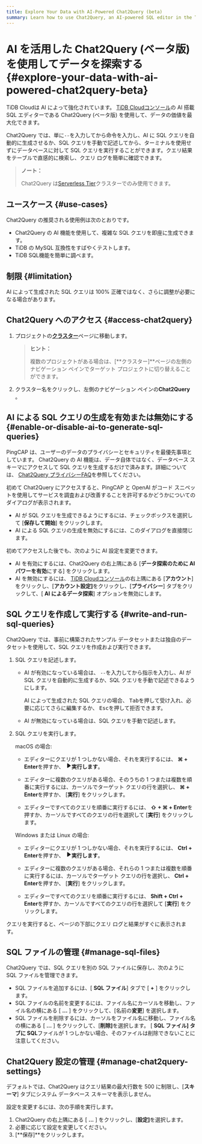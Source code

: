 ```yaml
---
title: Explore Your Data with AI-Powered Chat2Query (beta)
summary: Learn how to use Chat2Query, an AI-powered SQL editor in the TiDB Cloud console, to maximize your data value.
---
```


# AI を活用した Chat2Query (ベータ版) を使用してデータを探索する {#explore-your-data-with-ai-powered-chat2query-beta}

TiDB Cloudは AI によって強化されています。 [TiDB Cloudコンソール](https://tidbcloud.com/)の AI 搭載 SQL エディターである Chat2Query (ベータ版) を使用して、データの価値を最大化できます。

Chat2Query では、単に`--`を入力してから命令を入力し、AI に SQL クエリを自動的に生成させるか、SQL クエリを手動で記述してから、ターミナルを使用せずにデータベースに対して SQL クエリを実行することができます。クエリ結果をテーブルで直感的に検索し、クエリ ログを簡単に確認できます。

> **ノート：**
>
> Chat2Query は[Serverless Tier](/tidb-cloud/select-cluster-tier.md#serverless-tier-beta)クラスターでのみ使用できます。

## ユースケース {#use-cases}

Chat2Query の推奨される使用例は次のとおりです。

-   Chat2Query の AI 機能を使用して、複雑な SQL クエリを即座に生成できます。
-   TiDB の MySQL 互換性をすばやくテストします。
-   TiDB SQL機能を簡単に調べます。

## 制限 {#limitation}

AI によって生成された SQL クエリは 100% 正確ではなく、さらに調整が必要になる場合があります。

## Chat2Query へのアクセス {#access-chat2query}

1.  プロジェクトの[**クラスター**](https://tidbcloud.com/console/clusters)ページに移動します。

    > **ヒント：**
    >
    > 複数のプロジェクトがある場合は、[**クラスター]**ページの左側のナビゲーション ペインでターゲット プロジェクトに切り替えることができます。

2.  クラスター名をクリックし、<mdsvgicon name="icon-left-sql-editor">左側のナビゲーション ペインの**Chat2Query** 。</mdsvgicon>

## AI による SQL クエリの生成を有効または無効にする {#enable-or-disable-ai-to-generate-sql-queries}

PingCAP は、ユーザーのデータのプライバシーとセキュリティを最優先事項としています。 Chat2Query の AI 機能は、データ自体ではなく、データベース スキーマにアクセスして SQL クエリを生成するだけで済みます。詳細については、 [Chat2Query プライバシーFAQ](https://www.pingcap.com/privacy-policy/privacy-chat2query)を参照してください。

初めて Chat2Query にアクセスすると、PingCAP と OpenAI がコード スニペットを使用してサービスを調査および改善することを許可するかどうかについてのダイアログが表示されます。

-   AI が SQL クエリを生成できるようにするには、チェックボックスを選択して [**保存して開始**] をクリックします。
-   AI による SQL クエリの生成を無効にするには、このダイアログを直接閉じます。

初めてアクセスした後でも、次のように AI 設定を変更できます。

-   AI を有効にするには、Chat2Query の右上隅にある [**データ探索のために AI パワーを有効**にする] をクリックします。
-   AI を無効にするには、<mdsvgicon name="icon-top-account-settings"> [TiDB Cloudコンソール](https://tidbcloud.com/)の右上隅にある [**アカウント**] をクリックし、[<strong>アカウント設定]</strong>をクリックし、[<strong>プライバシー</strong>] タブをクリックして、[ <strong>AI によるデータ探索</strong>] オプションを無効にします。</mdsvgicon>

## SQL クエリを作成して実行する {#write-and-run-sql-queries}

Chat2Query では、事前に構築されたサンプル データセットまたは独自のデータセットを使用して、SQL クエリを作成および実行できます。

1.  SQL クエリを記述します。

    -   AI が有効になっている場合は、 `--`を入力してから指示を入力し、AI が SQL クエリを自動的に生成するか、SQL クエリを手動で記述できるようにします。

        AI によって生成された SQL クエリの場合、 <kbd>Tab</kbd>を押して受け入れ、必要に応じてさらに編集するか、 <kbd>Esc</kbd>を押して拒否できます。

    -   AI が無効になっている場合は、SQL クエリを手動で記述します。

2.  SQL クエリを実行します。

    <SimpleTab>
     <div label="macOS">

    macOS の場合:

    -   エディターにクエリが 1 つしかない場合、それを実行するには、 **⌘ + Enter**を押すか、 <svg width="1rem" height="1rem" viewBox="0 0 24 24" fill="none" xmlns="http://www.w3.org/2000/svg"><path d="M6.70001 20.7756C6.01949 20.3926 6.00029 19.5259 6.00034 19.0422L6.00034 12.1205L6 5.33028C6 4.75247 6.00052 3.92317 6.38613 3.44138C6.83044 2.88625 7.62614 2.98501 7.95335 3.05489C8.05144 3.07584 8.14194 3.12086 8.22438 3.17798L19.2865 10.8426C19.2955 10.8489 19.304 10.8549 19.3126 10.8617C19.4069 10.9362 20 11.4314 20 12.1205C20 12.7913 19.438 13.2784 19.3212 13.3725C19.307 13.3839 19.2983 13.3902 19.2831 13.4002C18.8096 13.7133 8.57995 20.4771 8.10002 20.7756C7.60871 21.0812 7.22013 21.0683 6.70001 20.7756Z" fill="currentColor"></path></svg><strong>実行します</strong>。

    -   エディターに複数のクエリがある場合、そのうちの 1 つまたは複数を順番に実行するには、カーソルでターゲット クエリの行を選択し、 **⌘ + Enter**を押すか、 [<strong>実行</strong>] をクリックします。

    -   エディターですべてのクエリを順番に実行するには、 **⇧ + ⌘ + Enter**を押すか、カーソルですべてのクエリの行を選択して [<strong>実行</strong>] をクリックします。

    </div>

    <div label="Windows/Linux">

    Windows または Linux の場合:

    -   エディターにクエリが 1 つしかない場合、それを実行するには、 **Ctrl + Enter**を押すか、 <svg width="1rem" height="1rem" viewBox="0 0 24 24" fill="none" xmlns="http://www.w3.org/2000/svg"><path d="M6.70001 20.7756C6.01949 20.3926 6.00029 19.5259 6.00034 19.0422L6.00034 12.1205L6 5.33028C6 4.75247 6.00052 3.92317 6.38613 3.44138C6.83044 2.88625 7.62614 2.98501 7.95335 3.05489C8.05144 3.07584 8.14194 3.12086 8.22438 3.17798L19.2865 10.8426C19.2955 10.8489 19.304 10.8549 19.3126 10.8617C19.4069 10.9362 20 11.4314 20 12.1205C20 12.7913 19.438 13.2784 19.3212 13.3725C19.307 13.3839 19.2983 13.3902 19.2831 13.4002C18.8096 13.7133 8.57995 20.4771 8.10002 20.7756C7.60871 21.0812 7.22013 21.0683 6.70001 20.7756Z" fill="currentColor"></path></svg><strong>実行します</strong>。

    -   エディターに複数のクエリがある場合、それらの 1 つまたは複数を順番に実行するには、カーソルでターゲット クエリの行を選択し、 **Ctrl + Enter**を押すか、 [<strong>実行</strong>] をクリックします。

    -   エディターですべてのクエリを順番に実行するには、 **Shift + Ctrl + Enter**を押すか、カーソルですべてのクエリの行を選択して [<strong>実行</strong>] をクリックします。

    </div>
     </SimpleTab>

クエリを実行すると、ページの下部にクエリ ログと結果がすぐに表示されます。

## SQL ファイルの管理 {#manage-sql-files}

Chat2Query では、SQL クエリを別の SQL ファイルに保存し、次のように SQL ファイルを管理できます。

-   SQL ファイルを追加するには、[ **SQL ファイル**] タブで [ <strong>+</strong> ] をクリックします。
-   SQL ファイルの名前を変更するには、ファイル名にカーソルを移動し、ファイル名の横にある [ **...** ] をクリックして、[名前の<strong>変更</strong>] を選択します。
-   SQL ファイルを削除するには、カーソルをファイル名に移動し、ファイル名の横にある [ **...** ] をクリックして、[<strong>削除]</strong>を選択します。 [ <strong>SQL ファイル] タブに SQL</strong>ファイルが 1 つしかない場合、そのファイルは削除できないことに注意してください。

## Chat2Query 設定の管理 {#manage-chat2query-settings}

デフォルトでは、Chat2Query はクエリ結果の最大行数を 500 に制限し、[**スキーマ**] タブにシステム データベース スキーマを表示しません。

設定を変更するには、次の手順を実行します。

1.  Chat2Query の右上隅にある [ **...** ] をクリックし、[<strong>設定]</strong>を選択します。
2.  必要に応じて設定を変更してください。
3.  [**保存]**をクリックします。
